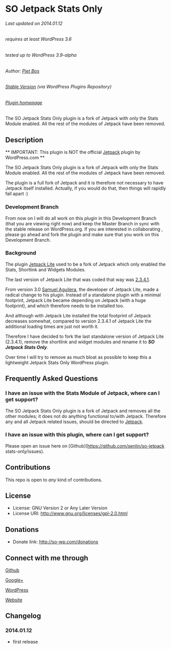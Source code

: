 # SO Jetpack Stats Only

###### Last updated on 2014.01.12
###### requires at least WordPress 3.6
###### tested up to WordPress 3.9-alpha
###### Author: [Piet Bos](https://github.com/senlin)
###### [Stable Version](http://wordpress.org/plugins/so-jetpack-stats-only) (via WordPress Plugins Repository)
###### [Plugin homepage](http://so-wp.com/?p=71)

The SO Jetpack Stats Only plugin is a fork of Jetpack with only the Stats Module enabled. All the rest of the modules of Jetpack have been removed.

## Description

** IMPORTANT: This plugin is NOT the official [Jetpack](http://jetpack.me/) plugin by WordPress.com **

The SO Jetpack Stats Only plugin is a fork of Jetpack with only the Stats Module enabled. All the rest of the modules of Jetpack have been removed. 

The plugin is a full fork of Jetpack and it is therefore not necessary to have Jetpack itself installed. Actually, if you would do that, then things will rapidly fall apart :)

### Development Branch

From now on I will do all work on this plugin in this Development Branch (that you are viewing right now) and keep the Master Branch in sync with the stable release on WordPress.org. If you are interested in collaborating , please go ahead and fork the plugin and make sure that you work on this Development Branch.

### Background

The plugin [Jetpack Lite](http://wordpress.org/plugins/jetpack-lite/) used to be a fork of Jetpack which only enabled the Stats, Shortlink and Widgets Modules. 

The last version of Jetpack Lite that was coded that way was [2.3.4.1](http://wordpress.org/plugins/jetpack-lite/changelog/).

From version 3.0 [Samuel Aguilera](http://profiles.wordpress.org/samuelaguilera/), the developer of Jetpack Lite, made a radical change to his plugin. Instead of a standalone plugin with a minimal footprint, Jetpack Lite became depending on Jetpack (with a huge footprint), and which therefore needs to be installed too.

And although with Jetpack Lite installed the total footprint of Jetpack decreases somewhat, compared to version 2.3.4.1 of Jetpack Lite the additional loading times are just not worth it.

Therefore I have decided to fork the last standalone version of Jetpack Lite (2.3.4.1), remove the shortlink and widget modules and rename it to <strong><em>SO Jetpack Stats Only</em></strong>.

Over time I will try to remove as much bloat as possible to keep this a lightweight Jetpack Stats Only WordPress plugin.

## Frequently Asked Questions

### I have an issue with the Stats Module of Jetpack, where can I get support?

The SO Jetpack Stats Only plugin is a fork of Jetpack and removes all the other modules; it does not do anything functional to/with Jetpack. Therefore any and all Jetpack related issues, should be directed to [Jetpack](http://jetpack.me/support/wordpress-com-stats/).

### I have an issue with this plugin, where can I get support?

Please open an issue here on [Github](https://github.com/senlin/so-jetpack stats-only/issues).

## Contributions

This repo is open to _any_ kind of contributions.

## License

* License: GNU Version 2 or Any Later Version
* License URI: http://www.gnu.org/licenses/gpl-2.0.html

## Donations

* Donate link: http://so-wp.com/donations

## Connect with me through

[Github](https://github.com/senlin) 

[Google+](http://plus.google.com/+PietBos) 

[WordPress](http://profiles.wordpress.org/senlin/) 

[Website](http://senlinonline.com)

## Changelog

### 2014.01.12

* first release